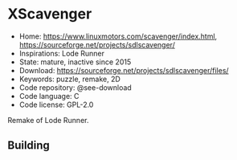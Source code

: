 # XScavenger

- Home: https://www.linuxmotors.com/scavenger/index.html, https://sourceforge.net/projects/sdlscavenger/
- Inspirations: Lode Runner
- State: mature, inactive since 2015
- Download: https://sourceforge.net/projects/sdlscavenger/files/
- Keywords: puzzle, remake, 2D
- Code repository: @see-download
- Code language: C
- Code license: GPL-2.0

Remake of Lode Runner.

## Building
